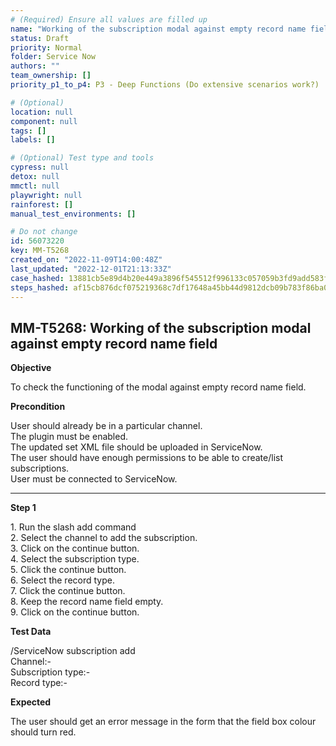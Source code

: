 ```yaml
---
# (Required) Ensure all values are filled up
name: "Working of the subscription modal against empty record name field"
status: Draft
priority: Normal
folder: Service Now
authors: ""
team_ownership: []
priority_p1_to_p4: P3 - Deep Functions (Do extensive scenarios work?)

# (Optional)
location: null
component: null
tags: []
labels: []

# (Optional) Test type and tools
cypress: null
detox: null
mmctl: null
playwright: null
rainforest: []
manual_test_environments: []

# Do not change
id: 56073220
key: MM-T5268
created_on: "2022-11-09T14:00:48Z"
last_updated: "2022-12-01T21:13:33Z"
case_hashed: 13881cb5e89d4b20e449a3896f545512f996133c057059b3fd9add583f6f879c287704c6f1ba5bfd4338f9751a26aa6a
steps_hashed: af15cb876dcf075219368c7df17648a45bb44d9812dcb09b783f86ba0e73fd2bf6d62b72149178e96a7bfb6ac066c06c
---
```


<!-- (Auto-generated) Based on frontmatter's "key" and "name" -->

## MM-T5268: Working of the subscription modal against empty record name field

**Objective**

To check the functioning of the modal against empty record name field.

**Precondition**

User should already be in a particular channel.\
The plugin must be enabled.\
The updated set XML file should be uploaded in ServiceNow.\
The user should have enough permissions to be able to create/list subscriptions.\
User must be connected to ServiceNow.

---

**Step 1**

1\. Run the slash add command\
2\. Select the channel to add the subscription.\
3\. Click on the continue button.\
4\. Select the subscription type.\
5\. Click the continue button.\
6\. Select the record type.\
7\. Click the continue button.\
8\. Keep the record name field empty.\
9\. Click on the continue button.

**Test Data**

/ServiceNow subscription add\
Channel:-\
Subscription type:-\
Record type:-

**Expected**

The user should get an error message in the form that the field box colour should turn red.
